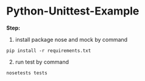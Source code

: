 # Python-Unittest-Example


**Step:**

1. install package nose and mock by command
```
pip install -r requirements.txt
```
2. run test by command    
```
nosetests tests
```